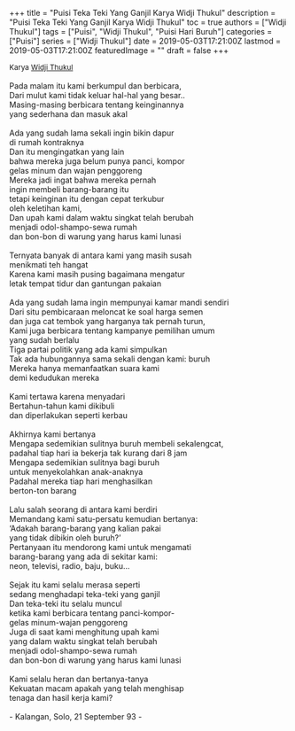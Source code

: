 +++
title = "Puisi Teka Teki Yang Ganjil Karya Widji Thukul"
description = "Puisi Teka Teki Yang Ganjil Karya Widji Thukul"
toc = true
authors = ["Widji Thukul"]
tags = ["Puisi", "Widji Thukul", "Puisi Hari Buruh"]
categories = ["Puisi"]
series = ["Widji Thukul"]
date = 2019-05-03T17:21:00Z
lastmod = 2019-05-03T17:21:00Z
featuredImage = ""
draft = false
+++

<div style="text-align: justify;">
<div style="font-size: small;">Karya <a href="/authors/widji-thukul/" target="_blank">Widji Thukul</a></div><br />
Pada malam itu kami berkumpul dan berbicara,<br />Dari mulut kami tidak keluar hal-hal yang besar..<br />Masing-masing berbicara tentang keinginannya<br />yang sederhana dan masuk akal<br /><br />Ada yang sudah lama sekali ingin bikin dapur<br />di rumah kontraknya<br />Dan itu mengingatkan yang lain<br />bahwa mereka juga belum punya panci, kompor<br />gelas minum dan wajan penggoreng<br />Mereka jadi ingat bahwa mereka pernah<br />ingin membeli barang-barang itu<br />tetapi keinginan itu dengan cepat terkubur<br />oleh keletihan kami,<br />Dan upah kami dalam waktu singkat telah berubah<br />menjadi odol-shampo-sewa rumah<br />dan bon-bon di warung yang harus kami lunasi<br /><br />Ternyata banyak di antara kami yang masih susah<br />menikmati teh hangat<br />Karena kami masih pusing bagaimana mengatur<br />letak tempat tidur dan gantungan pakaian<br /><br />Ada yang sudah lama ingin mempunyai kamar mandi sendiri<br />Dari situ pembicaraan meloncat ke soal harga semen<br />dan juga cat tembok yang harganya tak pernah turun,<br />Kami juga berbicara tentang kampanye pemilihan umum<br />yang sudah berlalu<br />Tiga partai politik yang ada kami simpulkan<br />Tak ada hubungannya sama sekali dengan kami: buruh<br />Mereka hanya memanfaatkan suara kami<br />demi kedudukan mereka<br /><br />Kami tertawa karena menyadari<br />Bertahun-tahun kami dikibuli<br />dan diperlakukan seperti kerbau<br /><br />Akhirnya kami bertanya<br />Mengapa sedemikian sulitnya buruh membeli sekalengcat,<br />padahal tiap hari ia bekerja tak kurang dari 8 jam<br />Mengapa sedemikian sulitnya bagi buruh<br />untuk menyekolahkan anak-anaknya<br />Padahal mereka tiap hari menghasilkan<br />berton-ton barang<br /><br />Lalu salah seorang di antara kami berdiri<br />Memandang kami satu-persatu kemudian bertanya:<br />‘Adakah barang-barang yang kalian pakai<br />yang tidak dibikin oleh buruh?’<br />Pertanyaan itu mendorong kami untuk mengamati<br />barang-barang yang ada di sekitar kami:<br />neon, televisi, radio, baju, buku…<br /><br />Sejak itu kami selalu merasa seperti<br />sedang menghadapi teka-teki yang ganjil<br />Dan teka-teki itu selalu muncul<br />ketika kami berbicara tentang panci-kompor-<br />gelas minum-wajan penggoreng<br />Juga di saat kami menghitung upah kami<br />yang dalam waktu singkat telah berubah<br />menjadi odol-shampo-sewa rumah<br />dan bon-bon di warung yang harus kami lunasi<br /><br />Kami selalu heran dan bertanya-tanya<br />Kekuatan macam apakah yang telah menghisap<br />tenaga dan hasil kerja kami?<br /><br />- Kalangan, Solo, 21 September 93 -</div>
